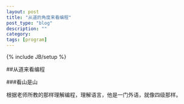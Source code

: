 ```yaml
---
layout: post
title: "从道的角度来看编程"
post_type: "blog"
description: ""
category: 
tags: [program]
---
```

{% include JB/setup %}

##从道来看编程

###看山是山

  根据老师所教的那样理解编程，理解语言，他是一门外语，就像四级那样。 

